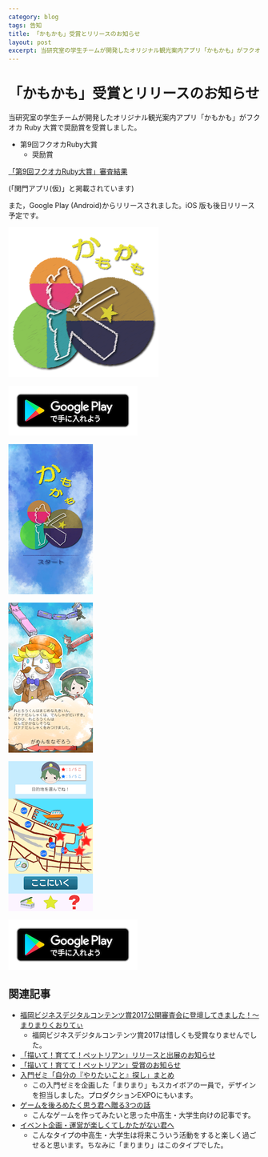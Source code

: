 ```yaml
---
category: blog
tags: 告知
title: 「かもかも」受賞とリリースのお知らせ
layout: post
excerpt: 当研究室の学生チームが開発したオリジナル観光案内アプリ「かもかも」がフクオカ Ruby 大賞で奨励賞を受賞しました。また， Google Play (Android)からリリースされました。
---
```

# 「かもかも」受賞とリリースのお知らせ

当研究室の学生チームが開発したオリジナル観光案内アプリ「かもかも」がフクオカ Ruby 大賞で奨励賞を受賞しました。

* 第9回フクオカRuby大賞
	* 奨励賞

[「第9回フクオカRuby大賞」審査結果](http://www.digitalfukuoka.jp/topics/86?locale=ja)

(「関門アプリ(仮)」と掲載されています)

また，Google Play (Android)からリリースされました。iOS 版も後日リリース予定です。

![かもかも](/assets/images/KamoKamo.png)

[![Google Play](/assets/images/KamoKamo_GooglePlay_ja_badge.png)](https://play.google.com/store/apps/details?id=com.zacky.kanmon)

![かもかも〜スタート画面](/assets/images/KamoKamo-1.png)

![かもかも〜ストーリー](/assets/images/KamoKamo-2.png)

![かもかも〜マップ画面](/assets/images/KamoKamo-3.png)

[![Google Play](/assets/images/KamoKamo_GooglePlay_ja_badge.png)](https://play.google.com/store/apps/details?id=com.zacky.kanmon)

## 関連記事

* [福岡ビジネスデジタルコンテンツ賞2017公開審査会に登壇してきました！〜まりまりくおりてぃ](http://yamadaquality.hatenablog.com/entry/2017/03/05/153048)
	* 福岡ビジネスデジタルコンテンツ賞2017は惜しくも受賞なりませんでした。
* [「描いて！育てて！ペットリアン」リリースと出展のお知らせ](/blog/2016/06/25/Petlian.html)
* [「描いて！育てて！ペットリアン」受賞のお知らせ](/blog/2016/01/16/Awards.html)
* [入門ゼミ「自分の『やりたいこと』探し」まとめ](/blog/2015/07/16/Introductory-Seminar.html)
	* この入門ゼミを企画した「まりまり」もスカイボアの一員で，デザインを担当しました。プロダクションEXPOにもいます。
* [ゲームを後ろめたく思う君へ贈る3つの話](/medium/2016/01/18/medium.html)
	* こんなゲームを作ってみたいと思った中高生・大学生向けの記事です。
* [イベント企画・運営が楽しくてしかたがない君へ](/medium/2016/01/27/medium.html)
	* こんなタイプの中高生・大学生は将来こういう活動をすると楽しく過ごせると思います。ちなみに「まりまり」はこのタイプでした。